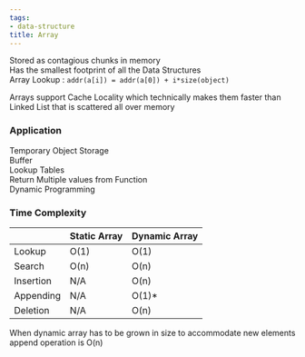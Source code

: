 ```yaml
---
tags:
- data-structure
title: Array
---
```


Stored as contagious chunks in memory  
Has the smallest footprint of all the Data Structures  
Array Lookup : `addr(a[i]) = addr(a[0]) + i*size(object)`

Arrays support Cache Locality which technically makes them faster than Linked List that is scattered all over memory

### Application

Temporary Object Storage  
Buffer  
Lookup Tables  
Return Multiple values from Function  
Dynamic Programming

### Time Complexity

|           | Static Array | Dynamic Array |
| --------- | ------------ | ------------- |
| Lookup    | O(1)         | O(1)          |
| Search    | O(n)         | O(n)          |
| Insertion | N/A          | O(n)          |
| Appending | N/A          | O(1)\*        |
| Deletion  | N/A          | O(n)          |

When dynamic array has to be grown in size to accommodate new elements append operation is O(n)